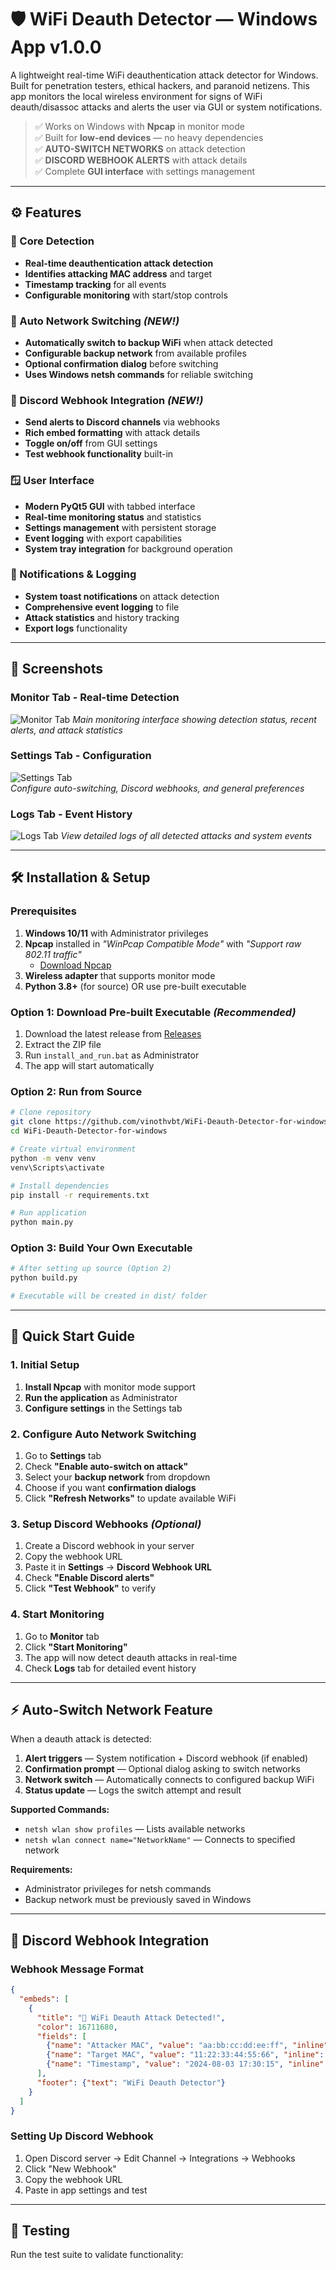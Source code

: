 # 🛡️ WiFi Deauth Detector — Windows App v1.0.0

A lightweight real-time WiFi deauthentication attack detector for Windows. Built for penetration testers, ethical hackers, and paranoid netizens. This app monitors the local wireless environment for signs of WiFi deauth/disassoc attacks and alerts the user via GUI or system notifications.

> ✅ Works on Windows with **Npcap** in monitor mode  
> ✅ Built for **low-end devices** — no heavy dependencies  
> ✅ **AUTO-SWITCH NETWORKS** on attack detection  
> ✅ **DISCORD WEBHOOK ALERTS** with attack details  
> ✅ Complete **GUI interface** with settings management

---

## ⚙️ Features

### 🚨 Core Detection
- **Real-time deauthentication attack detection**
- **Identifies attacking MAC address** and target
- **Timestamp tracking** for all events
- **Configurable monitoring** with start/stop controls

### 🔄 Auto Network Switching *(NEW!)*
- **Automatically switch to backup WiFi** when attack detected  
- **Configurable backup network** from available profiles
- **Optional confirmation dialog** before switching
- **Uses Windows netsh commands** for reliable switching

### 📱 Discord Webhook Integration *(NEW!)*
- **Send alerts to Discord channels** via webhooks
- **Rich embed formatting** with attack details
- **Toggle on/off** from GUI settings
- **Test webhook functionality** built-in

### 🪟 User Interface
- **Modern PyQt5 GUI** with tabbed interface
- **Real-time monitoring status** and statistics  
- **Settings management** with persistent storage
- **Event logging** with export capabilities
- **System tray integration** for background operation

### 🔔 Notifications & Logging
- **System toast notifications** on attack detection
- **Comprehensive event logging** to file
- **Attack statistics** and history tracking
- **Export logs** functionality

---

## 📸 Screenshots

### Monitor Tab - Real-time Detection
![Monitor Tab](screenshot_monitor.png)
*Main monitoring interface showing detection status, recent alerts, and attack statistics*

### Settings Tab - Configuration
![Settings Tab](screenshot_settings.png)  
*Configure auto-switching, Discord webhooks, and general preferences*

### Logs Tab - Event History
![Logs Tab](screenshot_logs.png)
*View detailed logs of all detected attacks and system events*

---

## 🛠️ Installation & Setup

### Prerequisites

1. **Windows 10/11** with Administrator privileges
2. **Npcap** installed in *"WinPcap Compatible Mode"* with *"Support raw 802.11 traffic"*
   - [Download Npcap](https://npcap.com/#download)
3. **Wireless adapter** that supports monitor mode
4. **Python 3.8+** (for source) OR use pre-built executable

### Option 1: Download Pre-built Executable *(Recommended)*

1. Download the latest release from [Releases](../../releases)
2. Extract the ZIP file
3. Run `install_and_run.bat` as Administrator
4. The app will start automatically

### Option 2: Run from Source

```bash
# Clone repository
git clone https://github.com/vinothvbt/WiFi-Deauth-Detector-for-windows.git
cd WiFi-Deauth-Detector-for-windows

# Create virtual environment
python -m venv venv
venv\Scripts\activate

# Install dependencies
pip install -r requirements.txt

# Run application
python main.py
```

### Option 3: Build Your Own Executable

```bash
# After setting up source (Option 2)
python build.py

# Executable will be created in dist/ folder
```

---

## 🚀 Quick Start Guide

### 1. Initial Setup
1. **Install Npcap** with monitor mode support
2. **Run the application** as Administrator
3. **Configure settings** in the Settings tab

### 2. Configure Auto Network Switching
1. Go to **Settings** tab
2. Check **"Enable auto-switch on attack"**
3. Select your **backup network** from dropdown
4. Choose if you want **confirmation dialogs**
5. Click **"Refresh Networks"** to update available WiFi

### 3. Setup Discord Webhooks *(Optional)*
1. Create a Discord webhook in your server
2. Copy the webhook URL
3. Paste it in **Settings** → **Discord Webhook URL**
4. Check **"Enable Discord alerts"**
5. Click **"Test Webhook"** to verify

### 4. Start Monitoring
1. Go to **Monitor** tab
2. Click **"Start Monitoring"**
3. The app will now detect deauth attacks in real-time
4. Check **Logs** tab for detailed event history

---

## ⚡ Auto-Switch Network Feature

When a deauth attack is detected:

1. **Alert triggers** — System notification + Discord webhook (if enabled)
2. **Confirmation prompt** — Optional dialog asking to switch networks
3. **Network switch** — Automatically connects to configured backup WiFi
4. **Status update** — Logs the switch attempt and result

**Supported Commands:**
- `netsh wlan show profiles` — Lists available networks
- `netsh wlan connect name="NetworkName"` — Connects to specified network

**Requirements:**
- Administrator privileges for netsh commands
- Backup network must be previously saved in Windows

---

## 🎯 Discord Webhook Integration

### Webhook Message Format

```json
{
  "embeds": [
    {
      "title": "🚨 WiFi Deauth Attack Detected!",
      "color": 16711680,
      "fields": [
        {"name": "Attacker MAC", "value": "aa:bb:cc:dd:ee:ff", "inline": true},
        {"name": "Target MAC", "value": "11:22:33:44:55:66", "inline": true},
        {"name": "Timestamp", "value": "2024-08-03 17:30:15", "inline": false}
      ],
      "footer": {"text": "WiFi Deauth Detector"}
    }
  ]
}
```

### Setting Up Discord Webhook

1. Open Discord server → Edit Channel → Integrations → Webhooks
2. Click "New Webhook"
3. Copy the webhook URL
4. Paste in app settings and test

---

## 🧪 Testing

Run the test suite to validate functionality:

```bash
